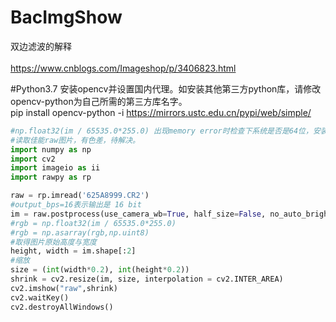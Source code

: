 # BacImgShow<br/>  
双边滤波的解释<br/>  
https://www.cnblogs.com/Imageshop/p/3406823.html<br/>

#Python3.7 安装opencv并设置国内代理。如安装其他第三方python库，请修改opencv-python为自己所需的第三方库名字。<br/>
pip install opencv-python -i https://mirrors.ustc.edu.cn/pypi/web/simple/


```Python
#np.float32(im / 65535.0*255.0) 出现memory error时检查下系统是否是64位，安装的python是32位。将python重新安装位64位。
#读取佳能raw图片，有色差，待解决。
import numpy as np 
import cv2 
import imageio as ii
import rawpy as rp

raw = rp.imread('625A8999.CR2')
#output_bps=16表示输出是 16 bit 
im = raw.postprocess(use_camera_wb=True, half_size=False, no_auto_bright=True, output_bps=16)
#rgb = np.float32(im / 65535.0*255.0)
#rgb = np.asarray(rgb,np.uint8)
#取得图片原始高度与宽度
height, width = im.shape[:2]
#缩放 
size = (int(width*0.2), int(height*0.2))
shrink = cv2.resize(im, size, interpolation = cv2.INTER_AREA)
cv2.imshow("raw",shrink) 
cv2.waitKey()
cv2.destroyAllWindows()
```
